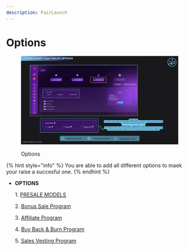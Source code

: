 ```yaml
---
description: FairLaunch
---
```


# Options

<figure><img src="../../../.gitbook/assets/Step 3 - Sales Options (1).png" alt=""><figcaption><p>Options</p></figcaption></figure>

{% hint style="info" %}
You are able to add all different options to maek your raise a succesful one.
{% endhint %}

*   **OPTIONS**

    1\.    [  PRESALE MODELS](https://docs.rogerpad.finance/devleopers-corner/presale-models)

    2\.   [  Bonus Sale Program](https://docs.rogerpad.finance/devleopers-corner/sales-options/bonus-sales-program)

    3\.     [Affiliate Program](https://docs.rogerpad.finance/devleopers-corner/sales-options/affiliate-program)

    4\.    [ Buy Back & Burn Program](https://docs.rogerpad.finance/devleopers-corner/sales-options/buy-back-and-burn-program)

    5\.     [Sales Vesting Program](https://docs.rogerpad.finance/devleopers-corner/sales-options/sales-vesting-program)

